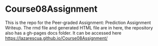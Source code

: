 # Course08Assignment

This is the repo for the Peer-graded Assignment: Prediction Assignment Writeup.
The rmd file and generated HTML file are in here, the repository also has a gh-pages docs folder. It can be accessed here <https://lazarescua.github.io/Course08Assignment/>